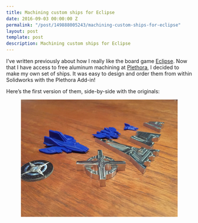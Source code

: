 ```yaml
---
title: Machining custom ships for Eclipse
date: 2016-09-03 00:00:00 Z
permalink: "/post/149888005243/machining-custom-ships-for-eclipse"
layout: post
template: post
description: Machining custom ships for Eclipse
---
```


<p>I’ve written previously about how I really like the board game <a href="http://blog.randylubin.com/post/74703791524/quick-thoughts-on-eclipse">Eclipse</a>. Now that I have access to free aluminum machining at <a href="https://www.plethora.com/">Plethora</a>, I decided to make my own set of ships. It was easy to design and order them from within Solidworks with the Plethora Add-in!</p><p>Here’s the first version of them, side-by-side with the originals:<br></p><figure class="tmblr-full" data-orig-height="768" data-orig-width="1024"><img src="/images/59d288738787f4ecddf0a653a792c9d084a8286dea6680dc6ec929ed8c6f85d8.png" data-orig-height="768" data-orig-width="1024"></figure>